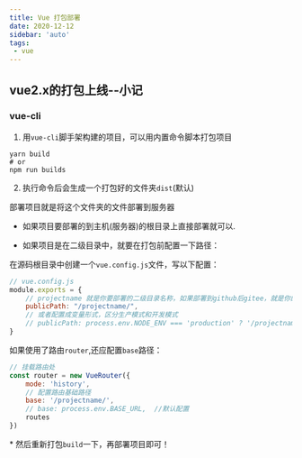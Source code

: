 ```yaml
---
title: Vue 打包部署
date: 2020-12-12
sidebar: 'auto'
tags:
 - vue
---
```


## vue2.x的打包上线--小记

### vue-cli

1. 用`vue-cli`脚手架构建的项目，可以用内置命令脚本打包项目

```shell
yarn build
# or
npm run builds
```

2. 执行命令后会生成一个打包好的文件夹`dist`(默认)

部署项目就是将这个文件夹的文件部署到服务器

- 如果项目要部署的到主机(服务器)的根目录上直接部署就可以.

- 如果项目是在二级目录中，就要在打包前配置一下路径：

在源码根目录中创建一个`vue.config.js`文件，写以下配置：

```js
// vue.config.js
module.exports = {
    // projectname 就是你要部署的二级目录名称，如果部署到github后gitee，就是你的仓库名
    publicPath: "/projectname/",
    // 或者配置成变量形式，区分生产模式和开发模式
    // publicPath: process.env.NODE_ENV === 'production' ? '/projectname' : '/'
}
```

如果使用了路由`router`,还应配置`base`路径：

```js
// 挂载路由处
const router = new VueRouter({
    mode: 'history',
    // 配置路由基础路径
    base: '/projectname/',
    // base: process.env.BASE_URL,  //默认配置
    routes
})
```

\* 然后重新打包`build`一下，再部署项目即可！
